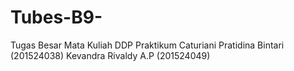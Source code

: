 # Tubes-B9-
Tugas Besar Mata Kuliah DDP Praktikum 
Caturiani Pratidina Bintari  (201524038)
Kevandra Rivaldy A.P         (201524049)

